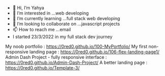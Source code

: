 - 👋 Hi, I’m Yahya
- 👀 I’m interested in ...web developing
- 🌱 I’m currently learning ...full stack web developing
- 💞️ I’m looking to collaborate on ...javascript projects
- 📫 How to reach me ...email
-    I started 23/3/2022 in my full stack dev journey

My noob portfolio : https://0red0.github.io/100-MyPortfolio/
My first non-responsive landing page : https://0red0.github.io/106-flex-landing-page1/
Admin Dash Project - fully responsive interface : https://0red0.github.io/Admin-Dash-Project/
A better landing page : https://0red0.github.io/Template-3/ 
<!---
0red0/0red0 is a ✨ special ✨ repository because its `README.md` (this file) appears on your GitHub profile.
You can click the Preview link to take a look at your changes.
--->
